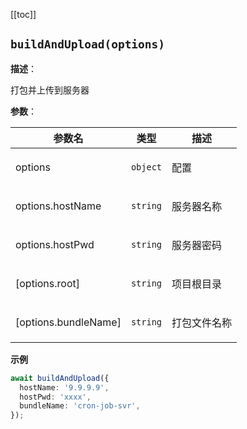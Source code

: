 [[toc]]

## `buildAndUpload(options)` 


**描述**：<p>打包并上传到服务器</p>

**参数**：


| 参数名 | 类型 | 描述 |
| --- | --- | --- |
| options | <code>object</code> | <p>配置</p> |
| options.hostName | <code>string</code> | <p>服务器名称</p> |
| options.hostPwd | <code>string</code> | <p>服务器密码</p> |
| [options.root] | <code>string</code> | <p>项目根目录</p> |
| [options.bundleName] | <code>string</code> | <p>打包文件名称</p> |



**示例**

```typescript
await buildAndUpload({
  hostName: '9.9.9.9',
  hostPwd: 'xxxx',
  bundleName: 'cron-job-svr',
});
```

